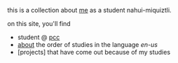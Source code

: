 this is a collection about [me](https://van.ge/) as a student nahui-miquiztli.

on this site, you'll find

* student @ [pcc](https://pasadena.edu)
* [about](/about) the order of studies in the language *en-us*
* [projects] that have come out because of my studies
